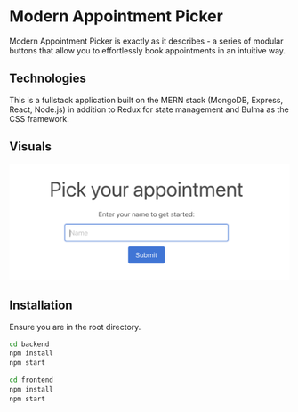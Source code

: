 # Modern Appointment Picker

Modern Appointment Picker is exactly as it describes - a series of modular buttons that allow you to effortlessly book appointments in an intuitive way.

## Technologies

This is a fullstack application built on the MERN stack (MongoDB, Express, React, Node.js) in addition to Redux for state management and Bulma as the CSS framework.

## Visuals

[ ![](images/appt-picker-1.png) ](images/appt-picker-1.png)

## Installation

Ensure you are in the root directory.

```bash
cd backend
npm install
npm start
```

```bash
cd frontend
npm install
npm start
```
